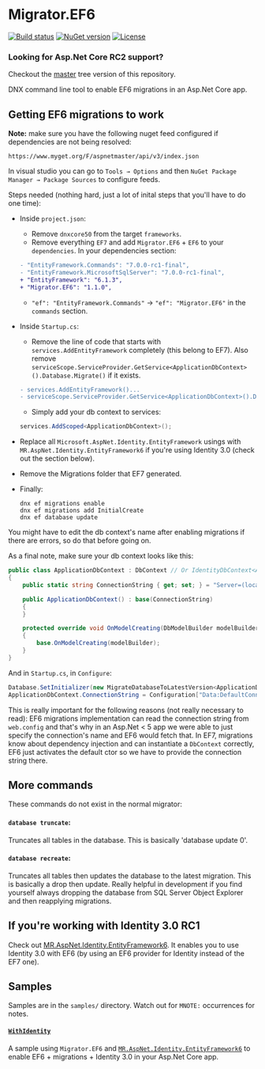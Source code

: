 # Migrator.EF6

[![Build status](https://img.shields.io/appveyor/ci/mrahhal/migrator-ef6/dnx.svg)](https://ci.appveyor.com/project/mrahhal/migrator-ef6)
[![NuGet version](https://badge.fury.io/nu/Migrator.EF6.svg)](https://www.nuget.org/packages/Migrator.EF6)
[![License](https://img.shields.io/badge/license-MIT-blue.svg)](https://opensource.org/licenses/MIT)

### Looking for Asp.Net Core RC2 support?

Checkout the [master](https://github.com/mrahhal/Migrator.EF6) tree version of this repository.

DNX command line tool to enable EF6 migrations in an Asp.Net Core app.

## Getting EF6 migrations to work

**Note:** make sure you have the following nuget feed configured if dependencies are not being resolved:
```
https://www.myget.org/F/aspnetmaster/api/v3/index.json
```

In visual studio you can go to `Tools → Options` and then `NuGet Package Manager → Package Sources` to configure feeds.

Steps needed (nothing hard, just a lot of inital steps that you'll have to do one time):

- Inside `project.json`:
    - Remove `dnxcore50` from the target `frameworks`.
    - Remove everything `EF7` and add `Migrator.EF6` + `EF6` to your `dependencies`.
    In your dependencies section:
    ```diff
    - "EntityFramework.Commands": "7.0.0-rc1-final",
    - "EntityFramework.MicrosoftSqlServer": "7.0.0-rc1-final",
    + "EntityFramework": "6.1.3",
    + "Migrator.EF6": "1.1.0",
    ```
    - `"ef": "EntityFramework.Commands"` → `"ef": "Migrator.EF6"` in the `commands` section.
- Inside `Startup.cs`:
    - Remove the line of code that starts with `services.AddEntityFramework` completely (this belong to EF7). Also remove `serviceScope.ServiceProvider.GetService<ApplicationDbContext>().Database.Migrate()` if it exists.
    ```diff
    - services.AddEntityFramework()...
    - serviceScope.ServiceProvider.GetService<ApplicationDbContext>().Database.Migrate()
    ```
    - Simply add your db context to services:
    ```c#
    services.AddScoped<ApplicationDbContext>();
    ```
- Replace all `Microsoft.AspNet.Identity.EntityFramework` usings with `MR.AspNet.Identity.EntityFramework6` if you're using Identity 3.0 (check out the section below).
- Remove the Migrations folder that EF7 generated.
- Finally:

    ```
    dnx ef migrations enable
    dnx ef migrations add InitialCreate
    dnx ef database update
    ```

You might have to edit the db context's name after enabling migrations if there are errors, so do that before going on.

As a final note, make sure your db context looks like this:
```c#
public class ApplicationDbContext : DbContext // Or IdentityDbContext<ApplicationUser> if you're using Identity
{
    public static string ConnectionString { get; set; } = "Server=(localdb)\\mssqllocaldb;Database=aspnet5-Web1-8443284d-add8-41f4-acd8-96cae03e401d;Trusted_Connection=True;MultipleActiveResultSets=true";

    public ApplicationDbContext() : base(ConnectionString)
    {
    }

    protected override void OnModelCreating(DbModelBuilder modelBuilder)
    {
        base.OnModelCreating(modelBuilder);
    }
}
```

And in `Startup.cs`, in `Configure`:

```c#
Database.SetInitializer(new MigrateDatabaseToLatestVersion<ApplicationDbContext, Web1.Migrations.Configuration>());
ApplicationDbContext.ConnectionString = Configuration["Data:DefaultConnection:ConnectionString"];
```

This is really important for the following reasons (not really necessary to read):
EF6 migrations implementation can read the connection string from `web.config` and that's why in an Asp.Net < 5 app we were able to just specify the connection's name and EF6 would fetch that. In EF7, migrations know about dependency injection and can instantiate a `DbContext` correctly, EF6 just activates the default ctor so we have to provide the connection string there.

## More commands
These commands do not exist in the normal migrator:

#### `database truncate`:
Truncates all tables in the database. This is basically 'database update 0'.

#### `database recreate`:
Truncates all tables then updates the database to the latest migration. This is basically a drop then update. Really helpful in development if you find yourself always dropping the database from SQL Server Object Explorer and then reapplying migrations. 

## If you're working with Identity 3.0 RC1

Check out [MR.AspNet.Identity.EntityFramework6](https://github.com/mrahhal/MR.AspNet.Identity.EntityFramework6). It enables you to use Identity 3.0 with EF6 (by using an EF6 provider for Identity instead of the EF7 one).

## Samples
Samples are in the `samples/` directory. Watch out for `MNOTE:` occurrences for notes.

#### [`WithIdentity`](samples/WithIdentity)
A sample using `Migrator.EF6` and [`MR.AspNet.Identity.EntityFramework6`](https://github.com/mrahhal/MR.AspNet.Identity.EntityFramework6) to enable EF6 + migrations + Identity 3.0 in your Asp.Net Core app.
